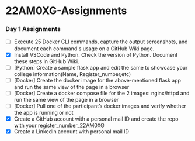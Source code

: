 # 22AM0XG-Assignments

### Day 1 Assignments

- [ ] Execute 25 Docker CLI commands, capture the output screenshots, and document each command's usage on a GitHub Wiki page.
- [x] Install VSCode and Python. Check the version of Python. Document these steps in GitHub Wiki.
- [ ] [Python] Create a sample flask app and edit the same to showcase your college information(Name, Register_number,etc)
- [ ] [Docker] Create the docker image for the above-mentioned flask app and run the same view of the page in a browser
- [ ] [Docker] Create a docker compose file for the 2 images: nginx/httpd and run the same view of the page in a browser
- [ ] [Docker] Pull one of the participant’s docker images and verify whether the app is running or not 
- [x] Create a GitHub account with a personal mail ID and create the repo with your register_number_22AM0XG
- [x] Create a LinkedIn account with personal mail ID

